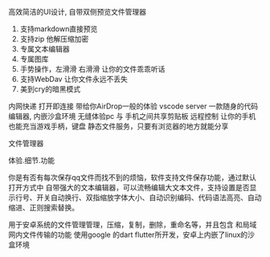 高效简洁的UI设计, 自带双侧预览文件管理器

1. 支持markdown直接预览
2. 支持zip 他解压缩加密
3. 专属文本编辑器
4. 专属图库
5. 手势操作，左滑滑 右滑滑 让你的文件乖乖听话
6. 支持WebDav 让你文件永远不丢失
7. 美到cry的暗黑模式

内网快递 打开即连接 带给你AirDrop一般的体验
vscode server 一款随身的代码编辑器, 内嵌沙盒环境
无缝体验pc 与 手机之间共享剪贴板
远程控制 让你的手机也能充当游戏手柄，键盘
静态文件服务，只要有浏览器的地方就能分享


文件管理器

体验.细节.功能

你是有否有每次保存qq文件而找不到的烦恼，软件支持文件保存功能，通过默认打开方式中
 自带强大的文本编辑器，可以流畅编辑大文本文件，支持设置是否显示行号、开关自动换行、双指缩放字体大小、自动识别编码、代码语法高亮、自动缩进、正则搜索替换。



用于安卓系统的文件管理管理，压缩，复制，删除，重命名等，并且包含 和局域网内文件传输的功能 使用google 的dart flutter所开发，安卓上内嵌了linux的沙盒环境